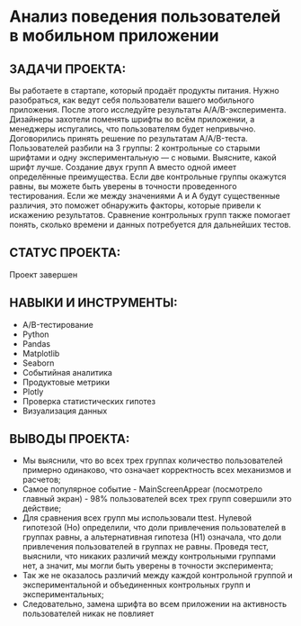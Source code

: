 # Анализ поведения пользователей в мобильном приложении

## ЗАДАЧИ ПРОЕКТА: 
Вы работаете в стартапе, который продаёт продукты питания. Нужно разобраться, как ведут себя пользователи вашего мобильного приложения.
После этого исследуйте результаты A/A/B-эксперимента. Дизайнеры захотели поменять шрифты во всём приложении, а менеджеры испугались, что пользователям будет непривычно. 
Договорились принять решение по результатам A/A/B-теста. Пользователей разбили на 3 группы: 2 контрольные со старыми шрифтами и одну экспериментальную — с новыми. 
Выясните, какой шрифт лучше.
Создание двух групп A вместо одной имеет определённые преимущества. Если две контрольные группы окажутся равны, вы можете быть уверены в точности проведенного 
тестирования. Если же между значениями A и A будут существенные различия, это поможет обнаружить факторы, которые привели к искажению результатов. Сравнение контрольных 
групп также помогает понять, сколько времени и данных потребуется для дальнейших тестов.

## СТАТУС ПРОЕКТА:
Проект завершен

## НАВЫКИ И ИНСТРУМЕНТЫ:
* A/B-тестирование
* Python
* Pandas
* Matplotlib
* Seaborn
* Событийная аналитика
* Продуктовые метрики
* Plotly
* Проверка статистических гипотез
* Визуализация данных

## ВЫВОДЫ ПРОЕКТА:
* Мы выяснили, что во всех трех группах количество пользователей примерно одинаково, что означает корректность всех механизмов и расчетов;
* Самое популярное событие - MainScreenAppear (посмотрело главный экран) - 98% пользователей всех трех групп совершили это действие;
* Для сравнения всех групп мы использовали ttest. Нулевой гипотезой (Но) определили, что доли привлечения пользователей в группах равны, а альтернативная гипотеза (Н1) 
означала, что доли привлечения пользователей в группах не равны. Проведя тест, выяснили, что никаких различий между контрольными группами нет, а значит, мы могли быть 
уверены в точности эксперимента;
* Так же не оказалось различий между каждой контрольной группой и экспериментальной и объединенных контрольных групп и экспериментальных;
* Следовательно, замена шрифта во всем приложении на активность пользователей никак не повлияет

